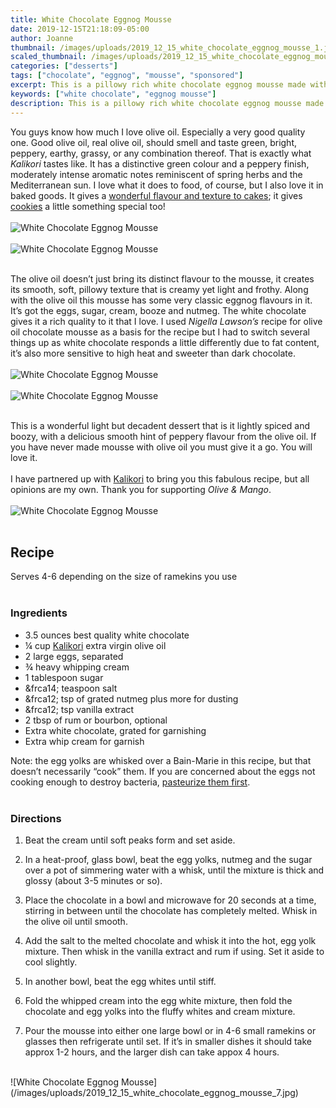 ```yaml
---
title: White Chocolate Eggnog Mousse
date: 2019-12-15T21:18:09-05:00
author: Joanne
thumbnail: /images/uploads/2019_12_15_white_chocolate_eggnog_mousse_1.jpg
scaled_thumbnail: /images/uploads/2019_12_15_white_chocolate_eggnog_mousse_0.jpg
categories: ["desserts"]
tags: ["chocolate", "eggnog", "mousse", "sponsored"]
excerpt: This is a pillowy rich white chocolate eggnog mousse made with luscious fruity olive oil
keywords: ["white chocolate", "eggnog mousse"]
description: This is a pillowy rich white chocolate eggnog mousse made with luscious fruity olive oil
---
```


You guys know how much I love olive oil. Especially a very good quality one. Good olive oil, real olive oil, should smell and taste green, bright, peppery, earthy, grassy, or any combination thereof. That is exactly what _Kalikori_ tastes like. It has a distinctive green colour and a peppery finish, moderately intense aromatic notes reminiscent of spring herbs and the Mediterranean sun. I love what it does to food, of course, but I also love it in baked goods. It gives a [wonderful flavour and texture to cakes](https://www.oliveandmango.com/vegan-chocolate-olive-oil-cake-with-olive-oil-frosting/); it gives [cookies](https://www.oliveandmango.com/salted-olive-oil-chocolate-chunk-cookies-with-almonds/) a little something special too! 
</br>
</br>
![White Chocolate Eggnog Mousse](/images/uploads/2019_12_15_white_chocolate_eggnog_mousse_2.jpg)
</br>
</br>
![White Chocolate Eggnog Mousse](/images/uploads/2019_12_15_white_chocolate_eggnog_mousse_3.jpg)
</br>
</br>

The olive oil doesn’t just bring its distinct flavour to the mousse, it creates its smooth, soft, pillowy texture that is creamy yet light and frothy. Along with the olive oil this mousse has some very classic eggnog flavours in it. It’s got the eggs, sugar, cream, booze and nutmeg. The white chocolate gives it a rich quality to it that I love. I used _Nigella Lawson’s_ recipe for olive oil chocolate mousse as a basis for the recipe but I had to switch several things up as white chocolate responds a little differently due to fat content, it’s also more sensitive to high heat and sweeter than dark chocolate. 
</br>
</br>
![White Chocolate Eggnog Mousse](/images/uploads/2019_12_15_white_chocolate_eggnog_mousse_4.jpg)
</br>
</br>
![White Chocolate Eggnog Mousse](/images/uploads/2019_12_15_white_chocolate_eggnog_mousse_5.jpg)
</br>
</br>

This is a wonderful light but decadent dessert that is it lightly spiced and boozy, with a delicious smooth hint of peppery flavour from the olive oil. If you have never made mousse with olive oil you must give it a go. You will love it. 
</br>
</br>
I have partnered up with <span class="highlight"><a rel="nofollow" href="http://kalikori.com"><span class="highlight"><a rel="nofollow" href="http://kalikori.com">Kalikori</a></span></a></span> to bring you this fabulous recipe, but all opinions are my own. Thank you for supporting _Olive & Mango_.
</br>
</br>
![White Chocolate Eggnog Mousse](/images/uploads/2019_12_15_white_chocolate_eggnog_mousse_6.jpg)
</br>
</br>


## Recipe
Serves 4-6 depending on the size of ramekins you use
</br>
</br>

### Ingredients

* <span itemprop="ingredients">3.5 ounces best quality white chocolate</span>
* <span itemprop="ingredients">¼ cup <span class="highlight"><a rel="nofollow" href="http://kalikori.com">Kalikori</a></span> extra virgin olive oil</span>
* <span itemprop="ingredients">2 large eggs, separated</span>
* <span itemprop="ingredients">¾ heavy whipping cream</span>
* <span itemprop="ingredients">1 tablespoon sugar</span>
* <span itemprop="ingredients">&frca14; teaspoon salt</span>
* <span itemprop="ingredients">&frca12; tsp of grated nutmeg plus more for dusting </span>
* <span itemprop="ingredients">&frca12; tsp vanilla extract </span>
* <span itemprop="ingredients">2 tbsp of rum or bourbon, optional</span>
* <span itemprop="ingredients">Extra white chocolate, grated for garnishing</span>
* <span itemprop="ingredients">Extra whip cream for garnish</span>

Note: the egg yolks are whisked over a Bain-Marie in this recipe, but that doesn’t necessarily “cook” them. If you are concerned about the eggs not cooking enough to destroy bacteria, [pasteurize them first](https://www.thespruceeats.com/pasteurize-eggs-in-the-microwave-995505). 
</br>
</br>

### Directions

1. Beat the cream until soft peaks form and set aside.

2. In a heat-proof, glass bowl, beat the egg yolks, nutmeg and the sugar over a pot of simmering water with a whisk, until the mixture is thick and glossy (about 3-5 minutes or so).

3. Place the chocolate in a bowl and microwave for 20 seconds at a time, stirring in between until the chocolate has completely melted. Whisk in the olive oil until smooth. 
4. Add the salt to the melted chocolate and whisk it into the hot, egg yolk mixture. Then whisk in the vanilla extract and rum if using. Set it aside to cool slightly. 

5. In another bowl, beat the egg whites until stiff.

6. Fold the whipped cream into the egg white mixture, then fold the chocolate and egg yolks into the fluffy whites and cream mixture.

7. Pour the mousse into either one large bowl or in 4-6 small ramekins or glasses then refrigerate until set. If it’s in smaller dishes it should take approx 1-2 hours, and the larger dish can take appox 4 hours.

</br>
![White Chocolate Eggnog Mousse](/images/uploads/2019_12_15_white_chocolate_eggnog_mousse_7.jpg)